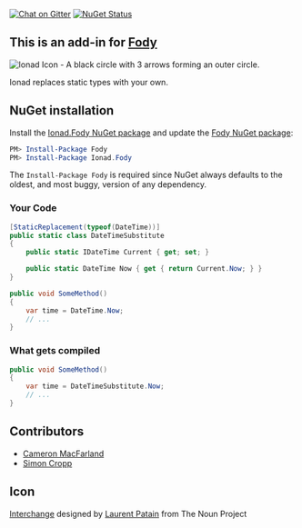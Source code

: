 [![Chat on Gitter](https://img.shields.io/gitter/room/fody/fody.svg?style=flat)](https://gitter.im/Fody/Fody)
[![NuGet Status](http://img.shields.io/nuget/v/Ionad.Fody.svg?style=flat)](https://www.nuget.org/packages/Ionad.Fody/)


## This is an add-in for [Fody](https://github.com/Fody/Home/)

![Ionad Icon - A black circle with 3 arrows forming an outer circle.](https://raw.github.com/Fody/Ionad/master/package_icon.png)

Ionad replaces static types with your own.


## NuGet installation

Install the [Ionad.Fody NuGet package](https://nuget.org/packages/Ionad.Fody/) and update the [Fody NuGet package](https://nuget.org/packages/Fody/):

```powershell
PM> Install-Package Fody
PM> Install-Package Ionad.Fody
```

The `Install-Package Fody` is required since NuGet always defaults to the oldest, and most buggy, version of any dependency.


### Your Code

```csharp
[StaticReplacement(typeof(DateTime))]
public static class DateTimeSubstitute
{
    public static IDateTime Current { get; set; }

    public static DateTime Now { get { return Current.Now; } }
}

public void SomeMethod()
{
    var time = DateTime.Now;
    // ...
}
```


### What gets compiled 

```csharp
public void SomeMethod()
{
    var time = DateTimeSubstitute.Now;
    // ...
}
```


## Contributors

  * [Cameron MacFarland](https://github.com/distantcam)
  * [Simon Cropp](https://github.com/simoncropp)


## Icon

[Interchange](http://thenounproject.com/noun/interchange/#icon-No2031) designed by [Laurent Patain](http://thenounproject.com/____Lo) from The Noun Project
